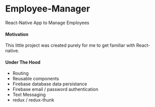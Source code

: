 # Employee-Manager

React-Native App to Manage Employees

#### Motivation
This little project was created purely for me to get familiar with React-native. 

#### Under The Hood
  - Routing
  - Reusable components
  - Firebase database data persistance
  - Firebase email / password authentication
  - Text Messaging
  - redux / redux-thunk